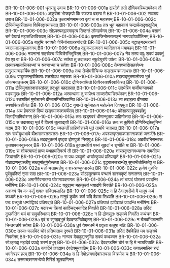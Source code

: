 BR-10-01-006-001	धृतराष्ट्र उवाच
BR-10-01-006-001a	द्वारदेशे ततो द्रौणिमवस्थितमवेक्ष्य तौ
BR-10-01-006-001c	अकुर्वतां भोजकृपौ किं सञ्जय वदस्व मे
BR-10-01-006-002	सञ्जय उवाच
BR-10-01-006-002a	कृतवर्माणमामन्त्र्य कृपं च स महारथम्
BR-10-01-006-002c	द्रौणिर्मन्युपरीतात्मा शिबिरद्वारमासदत्
BR-10-01-006-003a	तत्र भूतं महाकायं चन्द्रार्कसदृशद्युतिम्
BR-10-01-006-003c	सोऽपश्यद्द्वारमावृत्य तिष्ठन्तं लोमहर्षणम्
BR-10-01-006-004a	वसानं चर्म वैयाघ्रं महारुधिरविस्रवम्
BR-10-01-006-004c	कृष्णाजिनोत्तरासङ्गं नागयज्ञोपवीतिनम्
BR-10-01-006-005a	बाहुभिः स्वायतैः पीनैर्नानाप्रहरणोद्यतैः
BR-10-01-006-005c	बद्धाङ्गदमहासर्पं ज्वालामालाकुलाननम्
BR-10-01-006-006a	दंष्ट्राकरालवदनं व्यादितास्यं भयावहम्
BR-10-01-006-006c	नयनानां सहस्रैश्च विचित्रैरभिभूषितम्
BR-10-01-006-007a	नैव तस्य वपुः शक्यं प्रवक्तुं वेष एव वा
BR-10-01-006-007c	सर्वथा तु तदालक्ष्य स्फुटेयुरपि पर्वताः
BR-10-01-006-008a	तस्यास्यान्नासिकाभ्यां च श्रवणाभ्यां च सर्वशः
BR-10-01-006-008c	तेभ्यश्चाक्षिसहस्रेभ्यः प्रादुरासन्महार्चिषः
BR-10-01-006-009a	तथा तेजोमरीचिभ्यः शङ्खचक्रगदाधराः
BR-10-01-006-009c	प्रादुरासन्हृषीकेशाः शतशोऽथ सहस्रशः
BR-10-01-006-010a	तदत्यद्भुतमालोक्य भूतं लोकभयङ्करम्
BR-10-01-006-010c	द्रौणिरव्यथितो दिव्यैरस्त्रवर्षैरवाकिरत्
BR-10-01-006-011a	द्रौणिमुक्ताञ्शरांस्तांस्तु तद्भूतं महदग्रसत्
BR-10-01-006-011c	उदधेरिव वार्योघान्पावको वडवामुखः
BR-10-01-006-012a	अश्वत्थामा तु सम्प्रेक्ष्य ताञ्शरौघान्निरर्थकान्
BR-10-01-006-012c	रथशक्तिं मुमोचास्मै दीप्तामग्निशिखामिव
BR-10-01-006-013a	सा तदाहत्य दीप्ताग्रा रथशक्तिरशीर्यत
BR-10-01-006-013c	युगान्ते सूर्यमाहत्य महोल्केव दिवश्च्युता
BR-10-01-006-014a	अथ हेमत्सरुं दिव्यं खड्गमाकाशवर्चसम्
BR-10-01-006-014c	कोशात्समुद्बबर्हाशु बिलाद्दीप्तमिवोरगम्
BR-10-01-006-015a	ततः खड्गवरं धीमान्भूताय प्राहिणोत्तदा
BR-10-01-006-015c	स तदासाद्य भूतं वै विलयं तूलवद्ययौ
BR-10-01-006-016a	ततः स कुपितो द्रौणिरिन्द्रकेतुनिभां गदाम्
BR-10-01-006-016c	ज्वलन्तीं प्राहिणोत्तस्मै भूतं तामपि चाग्रसत्
BR-10-01-006-017a	ततः सर्वायुधाभावे वीक्षमाणस्ततस्ततः
BR-10-01-006-017c	अपश्यत्कृतमाकाशमनाकाशं जनार्दनैः
BR-10-01-006-018a	तदद्भुततमं दृष्ट्वा द्रोणपुत्रो निरायुधः
BR-10-01-006-018c	अब्रवीदभिसन्तप्तः कृपवाक्यमनुस्मरन्
BR-10-01-006-019a	ब्रुवतामप्रियं पथ्यं सुहृदां न शृणोति यः
BR-10-01-006-019c	स शोचत्यापदं प्राप्य यथाहमतिवर्त्य तौ
BR-10-01-006-020a	शास्त्रदृष्टानवध्यान्यः समतीत्य जिघांसति
BR-10-01-006-020c	स पथः प्रच्युतो धर्म्यात्कुपथं प्रतिपद्यते
BR-10-01-006-021a	गोब्राह्मणनृपस्त्रीषु सख्युर्मातुर्गुरोस्तथा
BR-10-01-006-021c	वृद्धबालजडान्धेषु सुप्तभीतोत्थितेषु च
BR-10-01-006-022a	मत्तोन्मत्तप्रमत्तेषु न शस्त्राण्युपधारयेत्
BR-10-01-006-022c	इत्येवं गुरुभिः पूर्वमुपदिष्टं नृणां सदा
BR-10-01-006-023a	सोऽहमुत्क्रम्य पन्थानं शास्त्रदृष्टं सनातनम्
BR-10-01-006-023c	अमार्गेणैवमारभ्य घोरामापदमागतः
BR-10-01-006-024a	तां चापदं घोरतरां प्रवदन्ति मनीषिणः
BR-10-01-006-024c	यदुद्यम्य महत्कृत्यं भयादपि निवर्तते
BR-10-01-006-025a	अशक्यं चैव कः कर्तुं शक्तः शक्तिबलादिह
BR-10-01-006-025c	न हि दैवाद्गरीयो वै मानुषं कर्म कथ्यते
BR-10-01-006-026a	मानुषं कुर्वतः कर्म यदि दैवान्न सिध्यति
BR-10-01-006-026c	स पथः प्रच्युतो धर्म्याद्विपदं प्रतिपद्यते
BR-10-01-006-027a	प्रतिघातं ह्यविज्ञातं प्रवदन्ति मनीषिणः
BR-10-01-006-027c	यदारभ्य क्रियां काञ्चिद्भयादिह निवर्तते
BR-10-01-006-028a	तदिदं दुष्प्रणीतेन भयं मां समुपस्थितम्
BR-10-01-006-028c	न हि द्रोणसुतः सङ्ख्ये निवर्तेत कथंचन
BR-10-01-006-029a	इदं च सुमहद्भूतं दैवदण्डमिवोद्यतम्
BR-10-01-006-029c	न चैतदभिजानामि चिन्तयन्नपि सर्वथा
BR-10-01-006-030a	ध्रुवं येयमधर्मे मे प्रवृत्ता कलुषा मतिः
BR-10-01-006-030c	तस्याः फलमिदं घोरं प्रतिघाताय दृश्यते
BR-10-01-006-031a	तदिदं दैवविहितं मम सङ्ख्ये निवर्तनम्
BR-10-01-006-031c	नान्यत्र दैवादुद्यन्तुमिह शक्यं कथञ्चन
BR-10-01-006-032a	सोऽहमद्य महादेवं प्रपद्ये शरणं प्रभुम्
BR-10-01-006-032c	दैवदण्डमिमं घोरं स हि मे नाशयिष्यति
BR-10-01-006-033a	कपर्दिनं प्रपद्याथ देवदेवमुमापतिम्
BR-10-01-006-033c	कपालमालिनं रुद्रं भगनेत्रहरं हरम्
BR-10-01-006-034a	स हि देवोऽत्यगाद्देवांस्तपसा विक्रमेण च
BR-10-01-006-034c	तस्माच्छरणमभ्येष्ये गिरिशं शूलपाणिनम्
